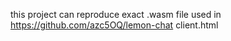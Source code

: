 this project can reproduce exact .wasm file used in https://github.com/azc5OQ/lemon-chat client.html
